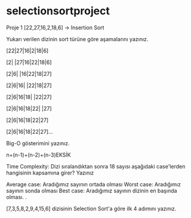 # selectionsortproject


Proje 1
[22,27,16,2,18,6] -> Insertion Sort

Yukarı verilen dizinin sort türüne göre aşamalarını yazınız.

[22|27|16|2|18|6]

[2| |27|16|22|18|6]

[2|6| |16|22|18|27]

[2|6|16| |22|18|27]

[2|6|16|18| |22|27]

[2|6|16|18|22| |27]

[2|6|16|18|22|27]

[2|6|16|18|22|27]...


Big-O gösterimini yazınız.

n+(n-1)+(n-2)+(n-3)EKSİK

Time Complexity: Dizi sıralandıktan sonra 18 sayısı aşağıdaki case'lerden hangisinin kapsamına girer? Yazınız

Average case: Aradığımız sayının ortada olması
Worst case: Aradığımız sayının sonda olması
Best case: Aradığımız sayının dizinin en başında olması.
.



[7,3,5,8,2,9,4,15,6] dizisinin Selection Sort'a göre ilk 4 adımını yazınız.
